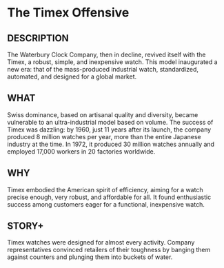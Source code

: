 # The Timex Offensive

## DESCRIPTION
The Waterbury Clock Company, then in decline, revived itself with the Timex, a robust, simple, and inexpensive watch. This model inaugurated a new era: that of the mass-produced industrial watch, standardized, automated, and designed for a global market.

## WHAT
Swiss dominance, based on artisanal quality and diversity, became vulnerable to an ultra-industrial model based on volume. The success of Timex was dazzling: by 1960, just 11 years after its launch, the company produced 8 million watches per year, more than the entire Japanese industry at the time. In 1972, it produced 30 million watches annually and employed 17,000 workers in 20 factories worldwide.

## WHY
Timex embodied the American spirit of efficiency, aiming for a watch precise enough, very robust, and affordable for all. It found enthusiastic success among customers eager for a functional, inexpensive watch.

## STORY+
Timex watches were designed for almost every activity. Company representatives convinced retailers of their toughness by banging them against counters and plunging them into buckets of water.
